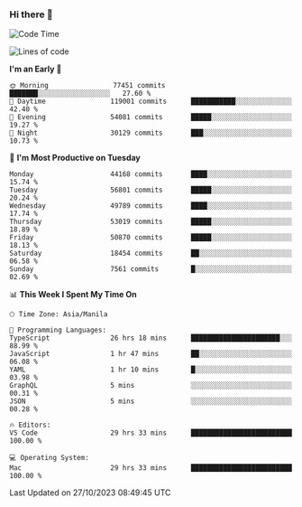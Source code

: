 ### Hi there 👋

<!--START_SECTION:waka-->
![Code Time](http://img.shields.io/badge/Code%20Time-4%2C475%20hrs%2014%20mins-blue)

![Lines of code](https://img.shields.io/badge/From%20Hello%20World%20I%27ve%20Written-107.8%20million%20lines%20of%20code-blue)

**I'm an Early 🐤** 

```text
🌞 Morning                77451 commits       ███████░░░░░░░░░░░░░░░░░░   27.60 % 
🌆 Daytime                119001 commits      ███████████░░░░░░░░░░░░░░   42.40 % 
🌃 Evening                54081 commits       █████░░░░░░░░░░░░░░░░░░░░   19.27 % 
🌙 Night                  30129 commits       ███░░░░░░░░░░░░░░░░░░░░░░   10.73 % 
```
📅 **I'm Most Productive on Tuesday** 

```text
Monday                   44168 commits       ████░░░░░░░░░░░░░░░░░░░░░   15.74 % 
Tuesday                  56801 commits       █████░░░░░░░░░░░░░░░░░░░░   20.24 % 
Wednesday                49789 commits       ████░░░░░░░░░░░░░░░░░░░░░   17.74 % 
Thursday                 53019 commits       █████░░░░░░░░░░░░░░░░░░░░   18.89 % 
Friday                   50870 commits       █████░░░░░░░░░░░░░░░░░░░░   18.13 % 
Saturday                 18454 commits       ██░░░░░░░░░░░░░░░░░░░░░░░   06.58 % 
Sunday                   7561 commits        █░░░░░░░░░░░░░░░░░░░░░░░░   02.69 % 
```


📊 **This Week I Spent My Time On** 

```text
🕑︎ Time Zone: Asia/Manila

💬 Programming Languages: 
TypeScript               26 hrs 18 mins      ██████████████████████░░░   88.99 % 
JavaScript               1 hr 47 mins        ██░░░░░░░░░░░░░░░░░░░░░░░   06.08 % 
YAML                     1 hr 10 mins        █░░░░░░░░░░░░░░░░░░░░░░░░   03.98 % 
GraphQL                  5 mins              ░░░░░░░░░░░░░░░░░░░░░░░░░   00.31 % 
JSON                     5 mins              ░░░░░░░░░░░░░░░░░░░░░░░░░   00.28 % 

🔥 Editors: 
VS Code                  29 hrs 33 mins      █████████████████████████   100.00 % 

💻 Operating System: 
Mac                      29 hrs 33 mins      █████████████████████████   100.00 % 
```


 Last Updated on 27/10/2023 08:49:45 UTC
<!--END_SECTION:waka-->


<!--
**rad182/rad182** is a ✨ _special_ ✨ repository because its `README.md` (this file) appears on your GitHub profile.

Here are some ideas to get you started:

- 🔭 I’m currently working on ...
- 🌱 I’m currently learning ...
- 👯 I’m looking to collaborate on ...
- 🤔 I’m looking for help with ...
- 💬 Ask me about ...
- 📫 How to reach me: ...
- 😄 Pronouns: ...
- ⚡ Fun fact: ...
-->
